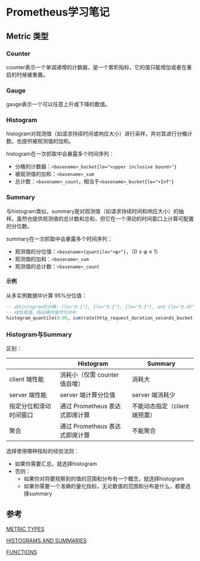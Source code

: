 # Prometheus学习笔记

## Metric 类型

### Counter

counter表示一个单调递增的计数器，是一个累积指标，它的值只能增加或者在重启的时候被重置。

### Gauge

gauge表示一个可以任意上升或下降的数值。

### Histogram

histogram对观测值（如请求持续时间或响应大小）进行采样，并对其进行分桶计数。也提供被观测值的加和。

histogram在一次抓取中会暴露多个时间序列：

- 分桶的计数器：`<basename>_bucket{le="<upper inclusive bound>"}`
- 被观测值的加和：`<basename>_sum`
- 总计数：`<basename>_count`，相当于`<basename>_bucket{le="+Inf"}`

### Summary

与histogram类似，summary是对观测值（如请求持续时间和响应大小）的抽样。虽然也提供观测值的总计数和总和，但它在一个滑动的时间窗口上计算可配置的分位数。

summary在一次抓取中会暴露多个时间序列：

- 观测值的分位值：`<basename>{quantile="<φ>"}`，（0 ≤ φ ≤ 1）
- 观测值的加和：`<basename>_sum`
- 观测值的总计数：`<basename>_count`

#### 示例

从多实例数据中计算 95%分位值：

```sql
-- 此histogram的分桶: {le="0.1"}, {le="0.2"}, {le="0.3"}, and {le="0.45"}
-- 线性插值，假设桶内值均匀分布
histogram_quantile(0.95, sum(rate(http_request_duration_seconds_bucket[5m])) by (le))
```

### Histogram与Summary

区别：

|                        | Histogram                      | Summary                       |
| ---------------------- | ------------------------------ | ----------------------------- |
| client 端性能          | 消耗小（仅需 counter 值自增）  | 消耗大                        |
| server 端性能          | server 端计算分位值            | server 端消耗少               |
| 指定分位和滑动时间窗口 | 通过 Prometheus 表达式即席计算 | 不能动态指定（client 端预置） |
| 聚合                   | 通过 Prometheus 表达式即席计算 | 不能聚合                      |

选择使用哪种指标的经验法则：

- 如果你需要汇总，就选择histogram
- 否则：
  - 如果你对将要观察到的值的范围和分布有一个概念，就选择histogram
  - 如果你需要一个准确的量化指标，无论数值的范围和分布是什么，都要选择summary

## 参考

[METRIC TYPES](https://prometheus.io/docs/concepts/metric_types/)

[HISTOGRAMS AND SUMMARIES](https://prometheus.io/docs/practices/histograms/#histograms-and-summaries)

[FUNCTIONS](https://prometheus.io/docs/prometheus/latest/querying/functions)
